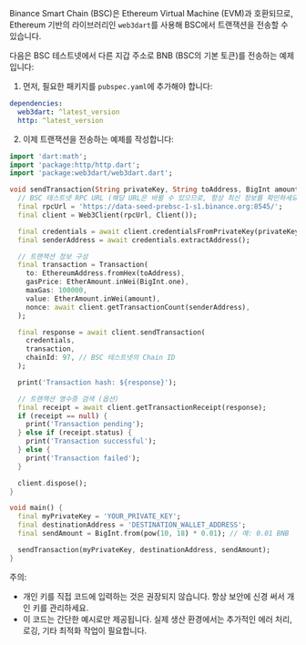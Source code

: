 Binance Smart Chain (BSC)은 Ethereum Virtual Machine (EVM)과 호환되므로, Ethereum 기반의 라이브러리인 `web3dart`를 사용해 BSC에서 트랜잭션을 전송할 수 있습니다.

다음은 BSC 테스트넷에서 다른 지갑 주소로 BNB (BSC의 기본 토큰)를 전송하는 예제입니다:

1. 먼저, 필요한 패키지를 `pubspec.yaml`에 추가해야 합니다:

```yaml
dependencies:
  web3dart: ^latest_version
  http: ^latest_version
```

2. 이제 트랜잭션을 전송하는 예제를 작성합니다:

```dart
import 'dart:math';
import 'package:http/http.dart';
import 'package:web3dart/web3dart.dart';

void sendTransaction(String privateKey, String toAddress, BigInt amount) async {
  // BSC 테스트넷 RPC URL (해당 URL은 바뀔 수 있으므로, 항상 최신 정보를 확인하세요)
  final rpcUrl = 'https://data-seed-prebsc-1-s1.binance.org:8545/';
  final client = Web3Client(rpcUrl, Client());

  final credentials = await client.credentialsFromPrivateKey(privateKey);
  final senderAddress = await credentials.extractAddress();

  // 트랜잭션 정보 구성
  final transaction = Transaction(
    to: EthereumAddress.fromHex(toAddress),
    gasPrice: EtherAmount.inWei(BigInt.one),
    maxGas: 100000,
    value: EtherAmount.inWei(amount),
    nonce: await client.getTransactionCount(senderAddress),
  );

  final response = await client.sendTransaction(
    credentials,
    transaction,
    chainId: 97, // BSC 테스트넷의 Chain ID
  );

  print('Transaction hash: ${response}');

  // 트랜잭션 영수증 검색 (옵션)
  final receipt = await client.getTransactionReceipt(response);
  if (receipt == null) {
    print('Transaction pending');
  } else if (receipt.status) {
    print('Transaction successful');
  } else {
    print('Transaction failed');
  }

  client.dispose();
}

void main() {
  final myPrivateKey = 'YOUR_PRIVATE_KEY';
  final destinationAddress = 'DESTINATION_WALLET_ADDRESS';
  final sendAmount = BigInt.from(pow(10, 18) * 0.01); // 예: 0.01 BNB

  sendTransaction(myPrivateKey, destinationAddress, sendAmount);
}
```

주의:

- 개인 키를 직접 코드에 입력하는 것은 권장되지 않습니다. 항상 보안에 신경 써서 개인 키를 관리하세요.
- 이 코드는 간단한 예시로만 제공됩니다. 실제 생산 환경에서는 추가적인 에러 처리, 로깅, 기타 최적화 작업이 필요합니다.
